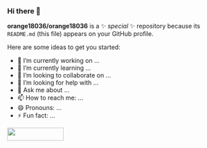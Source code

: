 ### Hi there 👋

**orange18036/orange18036** is a ✨ _special_ ✨ repository because its `README.md` (this file) appears on your GitHub profile.

Here are some ideas to get you started:

- 🔭 I’m currently working on ...
- 🌱 I’m currently learning ...
- 👯 I’m looking to collaborate on ...
- 🤔 I’m looking for help with ...
- 💬 Ask me about ...
- 📫 How to reach me: ...
- 😄 Pronouns: ...
- ⚡ Fun fact: ...
  &nbsp;&nbsp;&nbsp;&nbsp;&nbsp;&nbsp;&nbsp;&nbsp;&nbsp;&nbsp;

 <a>
    <img src="https://cyberdefenders-storage.s3.me-central-1.amazonaws.com/profile-badges/orange.png" width="130" height="30"/> 
  </a>
   &nbsp;&nbsp;&nbsp;&nbsp;&nbsp;&nbsp;&nbsp;&nbsp;&nbsp;&nbsp;
